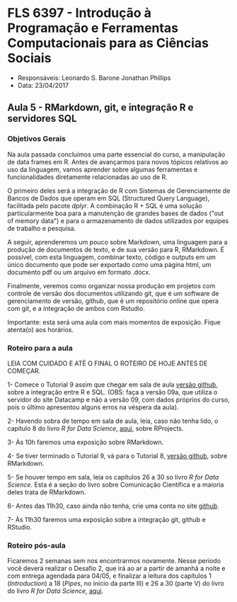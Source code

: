 #  FLS 6397 - Introdução à Programação e Ferramentas Computacionais para as Ciências Sociais

- Responsáveis: Leonardo S. Barone Jonathan Phillips
- Data: 23/04/2017

## Aula 5 -  RMarkdown, git, e integração R e servidores SQL

### Objetivos Gerais

Na aula passada concluímos uma parte essencial do curso, a manipulação de data frames em R. Antes de avançarmos para novos tópicos relativos ao uso da linguagem, vamos aprender sobre algumas ferramentas e funcionalidades diretamente relacionadas ao uso de R.

O primeiro deles será a integração de R com Sistemas de Gerenciamente de Bancos de Dados que operam em SQL (Structured Query Language), facilitada pelo pacote _dplyr_. A combinação R + SQL é uma solução particularmente boa para a manutenção de grandes bases de dados ("out of memory data") e para o armazenamento de dados utilizados por equipes de trabalho e pesquisa.

A seguir, aprenderemos um pouco sobre Markdown, uma linguagem para a produção de documentos de texto, e de sua versão para R, RMarkdown. É possível, com esta linguagem, combinar texto, código e outputs em um único documento que pode ser exportado como uma página html, um documento pdf ou um arquivo em formato .docx.

Finalmente, veremos como organizar nossa produção em projetos com controle de versão dos documentos utilizando git, que é um software de gerenciamento de versão, github, que é um repositório online que opera com git, e a integração de ambos com Rstudio.

Importante: esta será uma aula com mais momentos de exposição. Fique atenta(o) aos horários.

### Roteiro para a aula

LEIA COM CUIDADO E ATÉ O FINAL O ROTEIRO DE HOJE ANTES DE COMEÇAR.

1- Comece o Tutorial 9 assim que chegar em sala de aula [versão github](https://github.com/leobarone/FLS6397_2018/blob/master/tutorials/tutorial09a.Rmd), sobre a integração entre R e SQL. (OBS: faça a versão 09a, que utiliza o servidor do site Datacamp e não a versão 09, com dados próprios do curso, pois o último apresentou alguns erros na véspera da aula). 

2- Havendo sobra de tempo em sala de aula, leia, caso não tenha lido, o capítulo 8 do livro _R for Data Science_, [aqui](http://r4ds.had.co.nz/workflow-projects.html), sobre RProjects.

3- Às 10h faremos uma exposição sobre RMarkdown.

4- Se tiver terminado o Tutorial 9, vá para o Tutorial 8, [versão github](https://github.com/leobarone/FLS6397_2018/blob/master/tutorials/tutorial08.Rmd), sobre RMarkdown.

5- Se houver tempo em sala, leia os capítulos 26 a 30 so livro _R for Data Science_. Esta é a seção do livro sobre Comunicação Científica e a maioria deles trata de RMarkdown.

6- Antes das 11h30, caso ainda não tenha, crie uma conta no site [github](https://github.com/).

7- Às 11h30 faremos uma exposição sobre a integração git, github e RStudio.

### Roteiro pós-aula

Ficaremos 2 semanas sem nos encontrarmos novamente. Nesse período você deverá realizar o Desafio 2, que irá ao ar a partir de amanhã a noite e com entrega agendada para 04/05, e finalizar a leitura dos capítulos 1 (_Introduction_) a 18 (_Pipes_, no início da parte III) e 26 a 30 (parte V) do livro do livro _R for Data Science_, [aqui](http://r4ds.had.co.nz/).